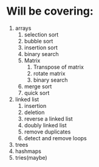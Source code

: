 # Will be covering:

1. arrays
    1. selection sort
    2. bubble sort
    3. insertion sort
    4. binary search
    5. Matrix
        1. Transpose of matrix
        2. rotate matrix
        3. binary search
    6. merge sort
    7. quick sort
2. linked list
    1. insertion
    2. deletion
    3. reverse a linked list
    4. doubly linked list
    5. remove duplicates
    6. detect and remove loops
3. trees
4. hashmaps
5. tries(maybe)
